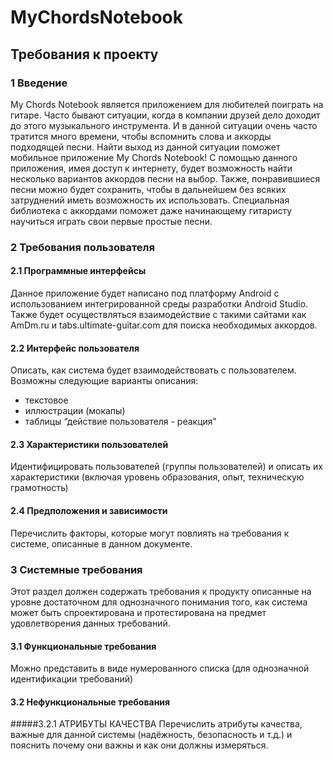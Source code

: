 # MyChordsNotebook
## Требования к проекту
### 1 Введение
My Chords Notebook  является приложением для любителей поиграть на гитаре. Часто бывают ситуации, когда в компании друзей дело доходит до этого музыкального инструмента. И в данной ситуации очень часто тратится много времени, чтобы вспомнить слова и аккорды подходящей песни. Найти выход из данной ситуации поможет мобильное  приложение My Chords Notebook! С помощью данного приложения, имея доступ к интернету, будет возможность найти несколько вариантов аккордов песни на выбор. Также, понравившиеся песни можно будет сохранить, чтобы в дальнейшем без всяких затруднений иметь возможность их использовать.
Специальная библиотека с  аккордами поможет даже начинающему гитаристу научиться играть свои первые простые песни. 

### 2 Требования пользователя
#### 2.1 Программные интерфейсы
Данное приложение будет написано под платформу Android с использованием интегрированной среды разработки Android Studio.
Также будет осуществляться взаимодействие с такими сайтами как AmDm.ru и tabs.ultimate-guitar.com для поиска необходимых аккордов.
#### 2.2 Интерфейс пользователя
Описать, как система будет взаимодействовать с пользователем. Возможны следующие варианты описания:
-	текстовое
-	иллюстрации (мокапы)
-	таблицы “действие пользователя - реакция”
#### 2.3 Характеристики пользователей
Идентифицировать пользователей (группы пользователей) и описать их характеристики (включая уровень образования, опыт, техническую грамотность)
#### 2.4 Предположения и зависимости
Перечислить факторы, которые могут повлиять на требования к системе, описанные в данном документе.
### 3 Системные требования
Этот раздел должен содержать требования к продукту описанные на уровне достаточном для однозначного понимания того, как система может быть спроектирована и протестирована на предмет удовлетворения данных требований.
#### 3.1 Функциональные требования
Можно представить в виде нумерованного списка (для однозначной идентификации требований)
#### 3.2 Нефункциональные требования
#####3.2.1 АТРИБУТЫ КАЧЕСТВА
Перечислить атрибуты качества, важные для данной системы (надёжность, безопасность и т.д.) и пояснить почему они важны и как они должны измеряться.

